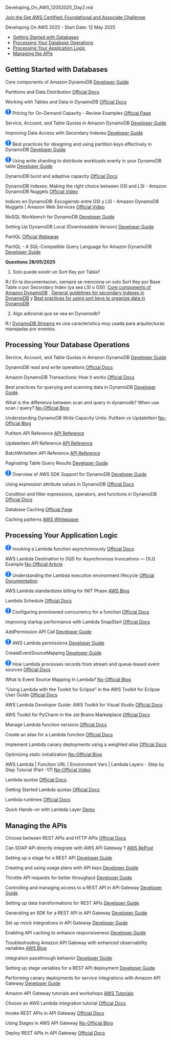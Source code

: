 Developing_On_AWS_12052025_Day2.md

[Join the Get AWS Certified: Foundational and Associate Challenge](https://pages.awscloud.com/GLOBAL-other-GC-Traincert-Foundational-and-Associate-Certification-Challenge-2025-reg.html)

Developing On AWS 2025 - Start Date: 12 May 2025

- [Getting Started with Databases](#getting-started-with-databases)
- [Processing Your Database Operations](#processing-your-database-operations)
- [Processing Your Application Logic](#processing-your-application-logic)
- [Managing the APIs](#managing-the-apis)

## Getting Started with Databases

Core components of Amazon DynamoDB [Developer Guide](https://docs.aws.amazon.com/amazondynamodb/latest/developerguide/HowItWorks.CoreComponents.html)

Partitions and Data Distribution [Official Docs](https://docs.aws.amazon.com/amazondynamodb/latest/developerguide/HowItWorks.Partitions.html)

Working with Tables and Data in DynamoDB [Official Docs](https://docs.aws.amazon.com/amazondynamodb/latest/developerguide/WorkingWithTables.html)

![Mandatory](./mandatory.png) Pricing for On-Demand Capacity - Review Examples [Official Page](https://aws.amazon.com/dynamodb/pricing/on-demand/)

Service, Account, and Table Quotas in Amazon DynamoDB [Developer Guide](https://docs.aws.amazon.com/amazondynamodb/latest/developerguide/Limits.html)

Improving Data Access with Secondary Indexes [Developer Guide](https://docs.aws.amazon.com/amazondynamodb/latest/developerguide/SecondaryIndexes.html)

![Mandatory](./mandatory.png) Best practices for designing and using partition keys effectively in DynamoDB [Developer Guide](https://docs.aws.amazon.com/amazondynamodb/latest/developerguide/bp-partition-key-design.html)

![Mandatory](./mandatory.png) Using write sharding to distribute workloads evenly in your DynamoDB table [Developer Guide](https://docs.aws.amazon.com/amazondynamodb/latest/developerguide/bp-partition-key-sharding.html)

DynamoDB burst and adaptive capacity [Official Docs](https://docs.aws.amazon.com/amazondynamodb/latest/developerguide/burst-adaptive-capacity.html)

DynamoDB Indexes: Making the right choice between GSI and LSI - Amazon DynamoDB Nuggets [Official Video](https://youtu.be/BkEu7zBWge8)

Indices en DynamoDB: Escogiendo entre GSI y LSI - Amazon DynamoDB Nuggets | Amazon Web Services [Official Video](https://youtu.be/6A3HfcPuo0o)

NoSQL Workbench for DynamoDB [Developer Guide](https://docs.aws.amazon.com/amazondynamodb/latest/developerguide/workbench.html)

Setting Up DynamoDB Local (Downloadable Version) [Developer Guide](https://docs.aws.amazon.com/amazondynamodb/latest/developerguide/DynamoDBLocal.html)

PartiQL [Official Webpage](https://partiql.org/)

PartiQL - A SQL-Compatible Query Language for Amazon DynamoDB [Developer Guide](https://docs.aws.amazon.com/amazondynamodb/latest/developerguide/ql-reference.html)

**Questions 28/05/2025**

1. Solo puede existir un Sort Key por Tabla?

R:/ En la documentacion, siempre se menciona un solo Sort Key por Base Table o por Secondary Index (ya sea LSI o GSI): [Core components of Amazon DynamoDB]( https://docs.aws.amazon.com/amazondynamodb/latest/developerguide/HowItWorks.CoreComponents.html) ,  [General guidelines for secondary indexes in DynamoDB](https://docs.aws.amazon.com/amazondynamodb/latest/developerguide/bp-indexes-general.html) y [Best practices for using sort keys to organize data in DynamoDB](https://docs.aws.amazon.com/amazondynamodb/latest/developerguide/bp-sort-keys.html)

2. Algo adicional que se vea en Dynamodb?

R:/ [DynamoDB Streams](https://docs.aws.amazon.com/amazondynamodb/latest/developerguide/Streams.html) es una caracteristica muy usada para arquitecturas manejadas por eventos.

## Processing Your Database Operations

Service, Account, and Table Quotas in Amazon DynamoDB [Developer Guide](https://docs.aws.amazon.com/amazondynamodb/latest/developerguide/ServiceQuotas.html)

DynamoDB read and write operations [Official Docs](https://docs.aws.amazon.com/amazondynamodb/latest/developerguide/read-write-operations.html)

Amazon DynamoDB Transactions: How it works [Official Docs](https://docs.aws.amazon.com/amazondynamodb/latest/developerguide/transaction-apis.html)

Best practices for querying and scanning data in DynamoDB [Developer Guide](https://docs.aws.amazon.com/amazondynamodb/latest/developerguide/bp-query-scan.html)

What is the difference between scan and query in dynamodb? When use scan / query? [No-Official Blog](https://stackoverflow.com/questions/43452219/what-is-the-difference-between-scan-and-query-in-dynamodb-when-use-scan-query)

Understanding DynamoDB Write Capacity Units: PutItem vs UpdateItem [No-Official Blog](https://dev.to/aws-builders/understanding-dynamodb-write-capacity-units-putitem-vs-updateitem-1137#:~:text=Understanding%20DynamoDB%20Write%20Capacity%20Units:%20PutItem%20vs,the%20full%20item%20data%20in%20the%20request.)

PutItem API Reference [API Reference](https://docs.aws.amazon.com/amazondynamodb/latest/APIReference/API_PutItem.html)

UpdateItem API Reference [API Reference](https://docs.aws.amazon.com/amazondynamodb/latest/APIReference/API_UpdateItem.html#API_UpdateItem_Examples)

BatchWriteItem API Reference [API Reference](https://docs.aws.amazon.com/amazondynamodb/latest/APIReference/API_BatchWriteItem.html)

Paginating Table Query Results [Developer Guide](https://docs.aws.amazon.com/amazondynamodb/latest/developerguide/Query.Pagination.html)

![Mandatory](./mandatory.png) Overview of AWS SDK Support for DynamoDB [Developer Guide](https://docs.aws.amazon.com/amazondynamodb/latest/developerguide/Programming.SDKOverview.html)

Using expression attribute values in DynamoDB [Official Docs](https://docs.aws.amazon.com/amazondynamodb/latest/developerguide/Expressions.ExpressionAttributeValues.html)

Condition and filter expressions, operators, and functions in DynamoDB [Official Docs](https://docs.aws.amazon.com/amazondynamodb/latest/developerguide/Expressions.OperatorsAndFunctions.html)

Database Caching [Official Page](https://aws.amazon.com/caching/database-caching/)

Caching patterns [AWS Whitepaper](https://docs.aws.amazon.com/whitepapers/latest/database-caching-strategies-using-redis/caching-patterns.html)

## Processing Your Application Logic

![Mandatory](./mandatory.png) Invoking a Lambda function asynchronously [Official Docs](https://docs.aws.amazon.com/lambda/latest/dg/invocation-async.html)

AWS Lambda Destination to SQS for Asynchronous Invocations — DLQ Example [No-Official Article](https://medium.com/aws-lambda-serverless-developer-guide-with-hands/aws-lambda-destination-to-sqs-for-asynchronous-invocations-dlq-example-4c64f47b1024)

![Mandatory](./mandatory.png) Understanding the Lambda execution environment lifecycle [Official Documentation](https://docs.aws.amazon.com/lambda/latest/dg/lambda-runtime-environment.html)

AWS Lambda standardizes billing for INIT Phase [AWS Blog](https://aws.amazon.com/blogs/compute/aws-lambda-standardizes-billing-for-init-phase/)

Lambda Schedule [Official Docs](https://docs.aws.amazon.com/eventbridge/latest/userguide/eb-run-lambda-schedule.html)

![Mandatory](./mandatory.png) Configuring provisioned concurrency for a function [Official Docs](https://docs.aws.amazon.com/lambda/latest/dg/provisioned-concurrency.html)

Improving startup performance with Lambda SnapStart [Official Docs](https://docs.aws.amazon.com/lambda/latest/dg/snapstart.html)

AddPermission API Call [Developer Guide](http://docs.aws.amazon.com/lambda/latest/dg/API_AddPermission.html)

![Mandatory](./mandatory.png) AWS Lambda permissions [Developer Guide](http://docs.aws.amazon.com/lambda/latest/dg/intro-permission-model.html)

CreateEventSourceMapping [Developer Guide](http://docs.aws.amazon.com/lambda/latest/dg/API_CreateEventSourceMapping.html)

![Mandatory](./mandatory.png) How Lambda processes records from stream and queue-based event sources [Official Docs](https://docs.aws.amazon.com/lambda/latest/dg/invocation-eventsourcemapping.html)

What Is Event Source Mapping In Lambda? [No-Official Blog](https://towardsaws.com/what-is-event-source-mapping-in-lambda-e8e4ed92e1a4)

“Using Lambda with the Toolkit for Eclipse” in the AWS Toolkit for Eclipse User Guide [Official Docs](http://docs.aws.amazon.com/AWSToolkitEclipse/latest/GettingStartedGuide/lambda.html)

AWS Lambda Developer Guide: AWS Toolkit for Visual Studio [Official Docs](https://docs.aws.amazon.com/lambda/latest/dg/csharp-package-toolkit.html)

AWS Toolkit for PyCharm in the Jet Brains Marketplace [Official Docs](https://plugins.jetbrains.com/plugin/11349-aws-toolkit)

Manage Lambda function versions [Official Docs](https://docs.aws.amazon.com/lambda/latest/dg/configuration-versions.html)

Create an alias for a Lambda function [Official Docs](https://docs.aws.amazon.com/lambda/latest/dg/configuration-aliases.html)

Implement Lambda canary deployments using a weighted alias [Official Docs](https://docs.aws.amazon.com/lambda/latest/dg/configuring-alias-routing.html)

Optimizing static initialization [No-Official Blog](https://serverlessland.com/content/service/lambda/guides/aws-lambda-operator-guide/static-initialization)

AWS Lambda | Function URL | Environment Vars | Lambda Layers - Step by Step Tutorial (Part -17) [No-Official Video](https://youtu.be/XFGSuj83wdc?t=1790)

Lambda quotas [Official Docs](https://docs.aws.amazon.com/lambda/latest/dg/limits.html).

Getting Started Lambda quotas [Official Docs](https://docs.aws.amazon.com/lambda/latest/dg/gettingstarted-limits.html)

Lambda runtimes [Official Docs](https://docs.aws.amazon.com/lambda/latest/dg/lambda-runtimes.html)

Quick Hands-on with Lambda Layer [Demo](https://aws-dojo.com/excercises/excercise17/)

## Managing the APIs

Choose between REST APIs and HTTP APIs [Official Docs](https://docs.aws.amazon.com/apigateway/latest/developerguide/http-api-vs-rest.html)

Can SOAP API directly integrate with AWS API Gateway ? [AWS RePost](https://repost.aws/questions/QUoy5UHNJAQIKHK_i22mTaQw/can-soap-api-directly-integrate-with-aws-api-gateway)

Setting up a stage for a REST API [Developer Guide](https://docs.aws.amazon.com/apigateway/latest/developerguide/set-up-stages.html)

Creating and using usage plans with API keys [Developer Guide](https://docs.aws.amazon.com/apigateway/latest/developerguide/api-gateway-api-usage-plans.html)

Throttle API requests for better throughput [Developer Guide](https://docs.aws.amazon.com/apigateway/latest/developerguide/api-gateway-request-throttling.html)

Controlling and managing access to a REST API in API Gateway [Developer Guide](https://docs.aws.amazon.com/apigateway/latest/developerguide/apigateway-control-access-to-api.html)

Setting up data transformations for REST APIs [Developer Guide](https://docs.aws.amazon.com/apigateway/latest/developerguide/rest-api-data-transformations.html)

Generating an SDK for a REST API in API Gateway [Developer Guide](https://docs.aws.amazon.com/apigateway/latest/developerguide/how-to-generate-sdk.html)

Set up mock integrations in API Gateway [Developer Guide](https://docs.aws.amazon.com/apigateway/latest/developerguide/how-to-mock-integration.html)

Enabling API caching to enhance responsiveness [Developer Guide](https://docs.aws.amazon.com/apigateway/latest/developerguide/api-gateway-caching.html)

Troubleshooting Amazon API Gateway with enhanced observability variables [AWS Blog](https://aws.amazon.com/blogs/compute/troubleshooting-amazon-api-gateway-with-enhanced-observability-variables/)

Integration passthrough behavior [Developer Guide](https://docs.aws.amazon.com/apigateway/latest/developerguide/integration-passthrough-behaviors.html)

Setting up stage variables for a REST API deployment [Developer Guide](https://docs.aws.amazon.com/apigateway/latest/developerguide/stage-variables.html)

Performing canary deployments for service integrations with Amazon API Gateway [Developer Guide](https://aws.amazon.com/blogs/compute/performing-canary-deployments-for-service-integrations-with-amazon-api-gateway/)

Amazon API Gateway tutorials and workshops [AWS Tutorials](https://docs.aws.amazon.com/apigateway/latest/developerguide/api-gateway-tutorials.html)

Choose an AWS Lambda integration tutorial [Official Docs](https://docs.aws.amazon.com/apigateway/latest/developerguide/getting-started-with-lambda-integration.html)

Invoke REST APIs in API Gateway [Official Docs](https://docs.aws.amazon.com/apigateway/latest/developerguide/how-to-call-api.html)

Using Stages in AWS API Gateway [No-Official Blog](https://medium.com/tuanhdotnet/using-stages-in-aws-api-gateway-582ac414dcf2)

Deploy REST APIs in API Gateway [Official Docs](https://docs.aws.amazon.com/apigateway/latest/developerguide/how-to-deploy-api.html)